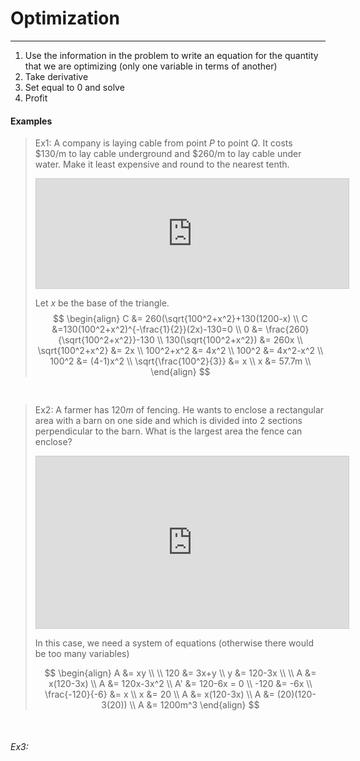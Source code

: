 # Optimization
***
1. Use the information in the problem to write an equation for the quantity that we are optimizing (only one variable in terms of another)
2. Take derivative
3. Set equal to $0$ and solve
4. Profit


#### Examples

> Ex1:
> A company is laying cable from point $P$ to point $Q$. It costs $130/m to lay cable underground and $260/m to lay cable under water. Make it least expensive and 
> round to the nearest tenth.
> 
> <iframe src="https://www.desmos.com/calculator/87ep7wvoqj?embed" width="500" height="175" style="border: 1px solid #ccc" frameborder=0></iframe>
> 
> Let $x$ be the base of the triangle. 
> $$
> \begin{align}
> C &= 260(\sqrt{100^2+x^2}+130(1200-x) \\
> C &=130(100^2+x^2)^{-\frac{1}{2}}(2x)-130=0 \\
> 0 &= \frac{260}{\sqrt{100^2+x^2}}-130 \\
> 130(\sqrt{100^2+x^2}) &= 260x \\
> \sqrt{100^2+x^2} &= 2x \\
> 100^2+x^2 &= 4x^2 \\
> 100^2 &= 4x^2-x^2 \\
> 100^2 &= (4-1)x^2 \\
> \sqrt{\frac{100^2}{3}} &= x \\
> x &= 57.7m \\
> \end{align}
> $$


<pre>

</pre>
> Ex2:
> A farmer has $120m$ of fencing. He wants to enclose a rectangular area with a barn on one side and which is divided into 2 sections perpendicular to the barn. What is the largest area the fence can enclose?
> <iframe src="https://www.desmos.com/calculator/7p4ocaqxwi?embed" width="500" height="275" style="border: 1px solid #ccc" frameborder=0></iframe>
> 
> In this case, we need a system of equations (otherwise there would be too many variables)
> 
> $$
> \begin{align}
> A &= xy \\
> \\
> 120 &= 3x+y \\
> y &= 120-3x \\
> \\
> A &= x(120-3x) \\
> A &= 120x-3x^2 \\
> A' &= 120-6x = 0 \\
> -120 &= -6x \\
> \frac{-120}{-6} &= x \\
> x &= 20 \\
> A &= x(120-3x) \\
> A &= (20)(120-3(20)) \\
> A &= 1200m^3
> \end{align}
> $$


<pre>

</pre>
###### Ex3: